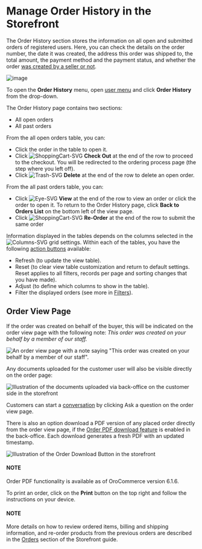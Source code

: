 <a id="my-account-order-history"></a>

<a id="frontstore-guide-orders-view"></a>

<a id="frontstore-guide-orders-order-history"></a>

# Manage Order History in the Storefront

The Order History section stores the information on all open and submitted orders of registered users. Here, you can check the details on the order number, the date it was created, the address this order was shipped to, the total amount, the payment method and the payment status, and whether the order [was created by a seller or not](../../back-office/customers/customer-users/index.md#user-guide-customers-customer-user-impersonate).

![image](user/img/storefront/orders/order-history.png)

To open the **Order History** menu, open [user menu](../getting-started/general-layout.md#frontstore-guide-navigation-user-menu) and click **Order History** from the drop-down.

The Order History page contains two sections:

* All open orders
* All past orders

From the all open orders table, you can:

* Click the order in the table to open it.
* Click ![ShoppingCart-SVG](_themes/sphinx_rtd_theme/static/svg-icons/shopping-cart.svg)  **Check Out** at the end of the row to proceed to the checkout. You will be redirected to the ordering process page (the step where you left off).
* Click ![Trash-SVG](_themes/sphinx_rtd_theme/static/svg-icons/trash.svg) **Delete** at the end of the row to delete an open order.

From the all past orders table, you can:

* Click ![Eye-SVG](_themes/sphinx_rtd_theme/static/svg-icons/eye.svg) **View** at the end of the row to view an order or click the order to open it. To return to the Order History page, click **Back to Orders List** on the bottom left of the view page.
* Click ![ShoppingCart-SVG](_themes/sphinx_rtd_theme/static/svg-icons/shopping-cart.svg)  **Re-Order** at the end of the row to submit the same order

Information displayed in the tables depends on the columns selected in the ![Columns-SVG](_themes/sphinx_rtd_theme/static/svg-icons/columns.svg) grid settings. Within each of the tables, you have the following [action buttons](../getting-started/common-controls.md#frontstore-guide-navigation-action-buttons) available:

* Refresh (to update the view table).
* Reset  (to clear view table customization and return to default settings. Reset applies to all filters, records per page and sorting changes that you have made).
* Adjust (to define which columns to show in the table).
* Filter the displayed orders (see more in [Filters](../getting-started/common-controls.md#frontstore-guide-navigation-filters)).

## Order View Page

If the order was created on behalf of the buyer, this will be indicated on the order view page with the following note: *This order was created on your behalf by a member of our staff.*

![An order view page with a note saying "This order was created on your behalf by a member of our staff".](user/img/storefront/orders/order-impersonated.png)

Any documents uploaded for the customer user will also be visible directly on the order page:

![Illustration of the documents uploaded via back-office on the customer side in the storefront](user/img/sales/orders/order-customer-documents.png)

Customers can start a [conversation](../conversations/index.md#storefront-guide-conversations) by clicking Ask a question on the order view page.

There is also an option download a PDF version of any placed order directly from the order view page, if the [Order PDF download feature](../../back-office/system/configuration/commerce/orders/global-order-creation.md#configuration-commerce-orders-order-creation-global) is enabled in the back-office. Each download generates a fresh PDF with an updated timestamp.

![Illustration of the Order Download Button in the storefront](user/img/system/config_commerce/order/order-pdf.png)

#### NOTE
Order PDF functionality is available as of OroCommerce version 6.1.6.

To print an order, click on the **Print** button on the top right and follow the instructions on your device.

#### NOTE
More details on how to review ordered items, billing and shipping information, and re-order products from the previous orders are described in the [Orders](../orders/index.md#frontstore-guide-orders) section of the Storefront guide.

<!-- A -->
<!-- B -->
<!-- C -->
<!-- D -->
<!-- E -->
<!-- F -->
<!-- G -->
<!-- H -->
<!-- I -->
<!-- L -->
<!-- M -->
<!-- P -->
<!-- R -->
<!-- S -->
<!-- T -->
<!-- U -->
<!-- Z -->
